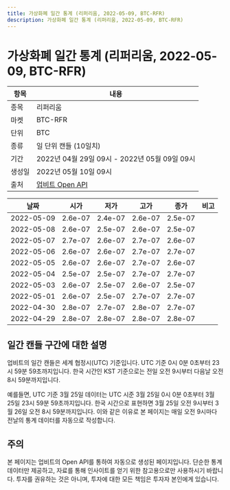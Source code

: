 ```yaml
---
title: 가상화폐 일간 통계 (리퍼리움, 2022-05-09, BTC-RFR)
description: 가상화폐 일간 통계 (리퍼리움, 2022-05-09, BTC-RFR)
---
```



가상화폐 일간 통계 (리퍼리움, 2022-05-09, BTC-RFR)
===

|항목|내용|
|--|--|
|종목|리퍼리움|
|마켓|BTC-RFR|
|단위|BTC|
|종류|일 단위 캔들 (10일치)|
|기간|2022년 04월 29일 09시 - 2022년 05월 09일 09시|
|생성일|2022년 05월 10일 09시|
|출처|[업비트 Open API](https://docs.upbit.com)|


|날짜|시가|저가|고가|종가|비고|
|--|--|--|--|--|--|
|2022-05-09|2.6e-07|2.4e-07|2.6e-07|2.5e-07|    |
|2022-05-08|2.6e-07|2.5e-07|2.6e-07|2.5e-07|    |
|2022-05-07|2.7e-07|2.6e-07|2.7e-07|2.6e-07|    |
|2022-05-06|2.6e-07|2.6e-07|2.7e-07|2.7e-07|    |
|2022-05-05|2.6e-07|2.6e-07|2.7e-07|2.6e-07|    |
|2022-05-04|2.5e-07|2.5e-07|2.7e-07|2.7e-07|    |
|2022-05-03|2.6e-07|2.5e-07|2.6e-07|2.5e-07|    |
|2022-05-01|2.6e-07|2.5e-07|2.7e-07|2.7e-07|    |
|2022-04-30|2.8e-07|2.7e-07|2.8e-07|2.7e-07|    |
|2022-04-29|2.8e-07|2.8e-07|2.8e-07|2.8e-07|    |


일간 캔들 구간에 대한 설명
---


업비트의 일간 캔들은 세계 협정시(UTC) 기준입니다. 
UTC 기준 0시 0분 0초부터 23시 59분 59초까지입니다. 
한국 시간인 KST 기준으로는 전일 오전 9시부터 다음날 오전 8시 59분까지입니다. 


예를들면, UTC 기준 3월 25일 데이터는 UTC 시준 3월 25일 0시 0분 0초부터 3월 25일 23시 59분 59초까지입니다. 
한국 시간으로 표현하면 3월 25일 오전 9시부터 3월 26일 오전 8시 59분까지입니다. 
이와 같은 이유로 본 페이지는 매일 오전 9시마다 전날의 통계 데이터를 자동으로 작성합니다. 


주의
---


본 페이지는 업비트의 Open API를 통하여 자동으로 생성된 페이지입니다. 
단순한 통계 데이터만 제공하고, 자료를 통해 인사이트를 얻기 위한 참고용으로만 사용하시기 바랍니다. 
투자를 권유하는 것은 아니며, 투자에 대한 모든 책임은 투자자 본인에게 있습니다. 
